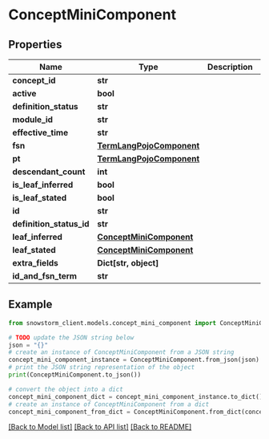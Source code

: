 # ConceptMiniComponent


## Properties

Name | Type | Description | Notes
------------ | ------------- | ------------- | -------------
**concept_id** | **str** |  | [optional] 
**active** | **bool** |  | [optional] 
**definition_status** | **str** |  | [optional] 
**module_id** | **str** |  | [optional] 
**effective_time** | **str** |  | [optional] 
**fsn** | [**TermLangPojoComponent**](TermLangPojoComponent.md) |  | [optional] 
**pt** | [**TermLangPojoComponent**](TermLangPojoComponent.md) |  | [optional] 
**descendant_count** | **int** |  | [optional] 
**is_leaf_inferred** | **bool** |  | [optional] 
**is_leaf_stated** | **bool** |  | [optional] 
**id** | **str** |  | [optional] 
**definition_status_id** | **str** |  | [optional] 
**leaf_inferred** | [**ConceptMiniComponent**](ConceptMiniComponent.md) |  | [optional] 
**leaf_stated** | [**ConceptMiniComponent**](ConceptMiniComponent.md) |  | [optional] 
**extra_fields** | **Dict[str, object]** |  | [optional] 
**id_and_fsn_term** | **str** |  | [optional] 

## Example

```python
from snowstorm_client.models.concept_mini_component import ConceptMiniComponent

# TODO update the JSON string below
json = "{}"
# create an instance of ConceptMiniComponent from a JSON string
concept_mini_component_instance = ConceptMiniComponent.from_json(json)
# print the JSON string representation of the object
print(ConceptMiniComponent.to_json())

# convert the object into a dict
concept_mini_component_dict = concept_mini_component_instance.to_dict()
# create an instance of ConceptMiniComponent from a dict
concept_mini_component_from_dict = ConceptMiniComponent.from_dict(concept_mini_component_dict)
```
[[Back to Model list]](../README.md#documentation-for-models) [[Back to API list]](../README.md#documentation-for-api-endpoints) [[Back to README]](../README.md)


